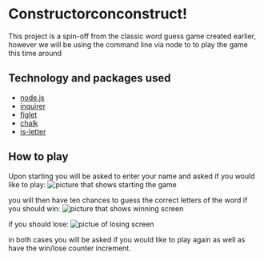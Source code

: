 # Constructorconconstruct!
This project is a spin-off from the classic word guess game created earlier, however we will be using the command line via node to to play the game this time around

## Technology and packages used

* [node.js](https://nodejs.org/en/docs/)
* [inquirer](https://www.npmjs.com/package/inquirer)
* [figlet](https://github.com/henriknorberg/node-figlet)
* [chalk](https://github.com/chalk/chalk)
* [is-letter](https://www.npmjs.com/package/is-letter)

## How to play
Upon starting you will be asked to enter your name and asked if you would like to play:
![picture that shows starting the game]()

you will then have ten chances to guess the correct letters of the word if you should win:
![picture that shows winning screen]()

if you should lose:
![pictue of losing screen]()

in both cases you will be asked if you would like to play again as well as have the win/lose counter increment.
